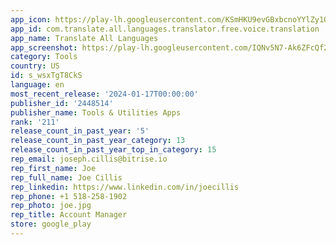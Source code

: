 ```yaml
---
app_icon: https://play-lh.googleusercontent.com/KSmHKU9evGBxbcnoYYlZy1OQavRPB0O8iTfvdBQtM7wau5q9Nh8NtQmnzqxX1UtFK_rc
app_id: com.translate.all.languages.translator.free.voice.translation
app_name: Translate All Languages
app_screenshot: https://play-lh.googleusercontent.com/IQNv5N7-Ak6ZFcQf2oni3smmfEohORwATmEoV0ZkgZmG_Nu5vCCifU36-G6jrxBDaIl6
category: Tools
country: US
id: s_wsxTgT8CkS
language: en
most_recent_release: '2024-01-17T00:00:00'
publisher_id: '2448514'
publisher_name: Tools & Utilities Apps
rank: '211'
release_count_in_past_year: '5'
release_count_in_past_year_category: 13
release_count_in_past_year_top_in_category: 15
rep_email: joseph.cillis@bitrise.io
rep_first_name: Joe
rep_full_name: Joe Cillis
rep_linkedin: https://www.linkedin.com/in/joecillis
rep_phone: +1 518-258-1902
rep_photo: joe.jpg
rep_title: Account Manager
store: google_play
---
```

